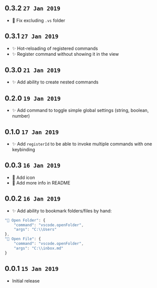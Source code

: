 ## 0.3.2 `27 Jan 2019`

- 🐛 Fix excluding `.vs` folder

## 0.3.1 `27 Jan 2019`

- ✨ Hot-reloading of registered commands
- ✨ Register command without showing it in the view

## 0.3.0 `21 Jan 2019`

- ✨ Add ability to create nested commands

## 0.2.0 `19 Jan 2019`

- ✨ Add command to toggle simple global settings (string, boolean, number)

## 0.1.0 `17 Jan 2019`

- ✨ Add `registerId` to be able to invoke multiple commands with one keybinding

## 0.0.3 `16 Jan 2019`

- 🔨 Add icon
- 📝 Add more info in README

## 0.0.2 `16 Jan 2019`

- ✨ Add ability to bookmark folders/files by hand:
```javascript
"📁 Open Folder": {
	"command": "vscode.openFolder",
	"args": "C:\\Users"
},
"📝 Open File": {
	"command": "vscode.openFolder",
	"args": "C:\\inbox.md"
}
```

## 0.0.1 `15 Jan 2019`

- Initial release
